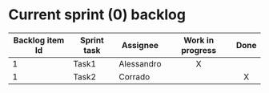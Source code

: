 # Current sprint (0) backlog
|Backlog item Id|Sprint task|Assignee|Work in progress|Done|
|------------|-----------|------------|:-:|:-:|
|1|Task1|Alessandro|X||
|1|Task2|Corrado||X|

